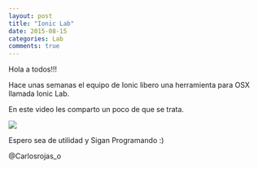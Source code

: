 ```yaml
---
layout: post
title: "Ionic Lab"
date: 2015-08-15
categories: Lab
comments: true
---
```

Hola a todos!!!

Hace unas semanas el equipo de Ionic libero una herramienta para OSX llamada Ionic Lab.

En este video les comparto un poco de que se trata.

[<img src="http://img.youtube.com/vi/1OLlTxcryXY/hqdefault.jpg" />](http://j.mp/1EfPGeW)

Espero sea de utilidad y Sigan Programando :)

@Carlosrojas_o
